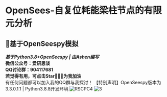 # OpenSees-自复位耗能梁柱节点的有限元分析
## :panda_face:基于OpenSeespy模拟  
***基于Python3.8+OpenSeespy | 由Ashen编写***  
**微信公众号：爱研思谈**  
**QQ讨论群：904117681**  
**若觉得有用，可点击Star🌟🌟🌟为我加油**  
有任何问题都可以加入我的QQ群与我探讨！
【特别声明】OpenSeespy版本为3.3.0.1.1 | Python3.8.8开发环境
![RSCPC4](https://user-images.githubusercontent.com/98397090/215015673-76ce1c6b-b2cd-4ea1-be4f-8891b96f80a2.png)
![3](https://user-images.githubusercontent.com/98397090/215015980-b641f36d-fe32-40ef-9a7f-6b1939a035c2.png)
